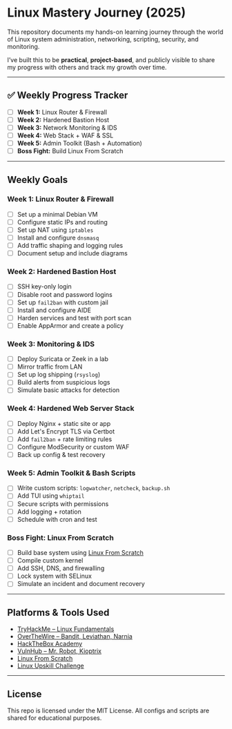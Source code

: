 # Linux Mastery Journey (2025)

This repository documents my hands-on learning journey through the world of Linux system administration, networking, scripting, security, and monitoring.

I’ve built this to be **practical**, **project-based**, and publicly visible to share my progress with others and track my growth over time.

---

## ✅ Weekly Progress Tracker

-   [ ] **Week 1:** Linux Router & Firewall
-   [ ] **Week 2:** Hardened Bastion Host
-   [ ] **Week 3:** Network Monitoring & IDS
-   [ ] **Week 4:** Web Stack + WAF & SSL
-   [ ] **Week 5:** Admin Toolkit (Bash + Automation)
-   [ ] **Boss Fight:** Build Linux From Scratch

---

## Weekly Goals

### Week 1: Linux Router & Firewall

-   [ ] Set up a minimal Debian VM
-   [ ] Configure static IPs and routing
-   [ ] Set up NAT using `iptables`
-   [ ] Install and configure `dnsmasq`
-   [ ] Add traffic shaping and logging rules
-   [ ] Document setup and include diagrams

### Week 2: Hardened Bastion Host

-   [ ] SSH key-only login
-   [ ] Disable root and password logins
-   [ ] Set up `fail2ban` with custom jail
-   [ ] Install and configure AIDE
-   [ ] Harden services and test with port scan
-   [ ] Enable AppArmor and create a policy

### Week 3: Monitoring & IDS

-   [ ] Deploy Suricata or Zeek in a lab
-   [ ] Mirror traffic from LAN
-   [ ] Set up log shipping (`rsyslog`)
-   [ ] Build alerts from suspicious logs
-   [ ] Simulate basic attacks for detection

### Week 4: Hardened Web Server Stack

-   [ ] Deploy Nginx + static site or app
-   [ ] Add Let's Encrypt TLS via Certbot
-   [ ] Add `fail2ban` + rate limiting rules
-   [ ] Configure ModSecurity or custom WAF
-   [ ] Back up config & test recovery

### Week 5: Admin Toolkit & Bash Scripts

-   [ ] Write custom scripts: `logwatcher`, `netcheck`, `backup.sh`
-   [ ] Add TUI using `whiptail`
-   [ ] Secure scripts with permissions
-   [ ] Add logging + rotation
-   [ ] Schedule with cron and test

### Boss Fight: Linux From Scratch

-   [ ] Build base system using [Linux From Scratch](https://www.linuxfromscratch.org/lfs/)
-   [ ] Compile custom kernel
-   [ ] Add SSH, DNS, and firewalling
-   [ ] Lock system with SELinux
-   [ ] Simulate an incident and document recovery

---

## Platforms & Tools Used

-   [TryHackMe – Linux Fundamentals](https://tryhackme.com/room/linuxfundamentals1)
-   [OverTheWire – Bandit, Leviathan, Narnia](https://overthewire.org/wargames/)
-   [HackTheBox Academy](https://academy.hackthebox.com/)
-   [VulnHub – Mr. Robot, Kioptrix](https://www.vulnhub.com/)
-   [Linux From Scratch](https://www.linuxfromscratch.org/lfs/)
-   [Linux Upskill Challenge](https://github.com/livialima/linux-upskill-challenge)

---

## License

This repo is licensed under the MIT License. All configs and scripts are shared for educational purposes.
